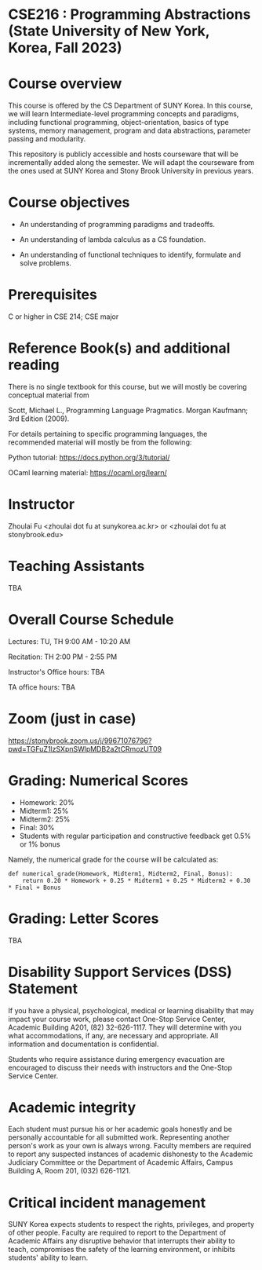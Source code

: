 
# CSE216 : Programming Abstractions (State University of New York, Korea, Fall 2023)

# Course overview

This course is  offered by the CS Department of SUNY Korea. In this course, we will learn
Intermediate-level programming concepts and paradigms, including functional programming, object-orientation, basics of type systems, memory management, program and data abstractions, parameter passing and modularity.

This repository is publicly accessible and hosts  courseware that will be incrementally added along the semester.  We will adapt the courseware from the ones used at SUNY Korea and Stony Brook University in previous years. 


<a id="orgef64ebe"></a>

# Course objectives

-   An understanding of programming paradigms and tradeoffs.

-   An understanding of lambda calculus as a CS foundation.

-   An understanding of functional techniques to identify, formulate and solve problems.


<a id="org44a5716"></a>

# Prerequisites

C or higher in CSE 214; CSE major


<a id="org4bd39ff"></a>

# Reference Book(s) and additional reading

There is no single textbook for this course, but we will mostly be covering conceptual material from

Scott, Michael L., Programming Language Pragmatics. Morgan Kaufmann; 3rd Edition (2009).

For details pertaining to specific programming languages, the recommended material will mostly be from the following:

Python tutorial: <https://docs.python.org/3/tutorial/>

OCaml learning material: <https://ocaml.org/learn/>


<a id="org022f9a2"></a>

# Instructor

Zhoulai Fu \<zhoulai dot fu at sunykorea.ac.kr\>  or  \<zhoulai dot fu at stonybrook.edu\>


<a id="orgb5f4b37"></a>

# Teaching Assistants

TBA

<a id="orga68a99f"></a>

# Overall Course Schedule

Lectures: TU, TH   9:00 AM - 10:20 AM

Recitation: TH  2:00 PM - 2:55 PM


Instructor's Office hours: TBA

TA office hours: TBA



# Zoom (just in case)

<https://stonybrook.zoom.us/j/99671076796?pwd=TGFuZ1lzSXpnSWlpMDB2a2tCRmozUT09>


<a id="org9f0ab89"></a>

# Grading: Numerical Scores

-   Homework: 20%
-   Midterm1: 25%
-   Midterm2: 25%
-   Final: 30%
-   Students with regular participation and constructive feedback get 0.5% or 1% bonus

Namely, the numerical grade for the course will be calculated as:

```
def numerical_grade(Homework, Midterm1, Midterm2, Final, Bonus):
    return 0.20 * Homework + 0.25 * Midterm1 + 0.25 * Midterm2 + 0.30 * Final + Bonus
```






# Grading: Letter Scores

TBA

# Disability Support Services (DSS) Statement

If you have a physical, psychological, medical or learning disability that may impact your course work, please contact  One-Stop Service Center, Academic Building A201, (82) 32-626-1117. They will determine with you what accommodations, if any, are necessary and appropriate. All information and documentation is confidential.

Students who require assistance during emergency evacuation are encouraged to discuss their needs with instructors and the One-Stop Service Center.




# Academic integrity

Each student must pursue his or her academic goals honestly and be personally accountable for all submitted work. Representing another person's work as your own is always wrong. Faculty members are required to report any suspected instances of academic dishonesty to the Academic Judiciary Committee or the Department of Academic Affairs, Campus Building A, Room 201, (032) 626-1121.




# Critical incident management

SUNY Korea expects students to respect the rights,
privileges, and property of other people. Faculty are required to report to the Department of Academic Affairs any disruptive behavior that interrupts their ability to teach, compromises the safety of the learning environment, or inhibits students' ability to learn.

